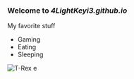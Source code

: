### Welcome to *4LightKeyi3.github.io*

My favorite stuff
- Gaming
- Eating
- Sleeping

![T-Rex](https://static.wikia.nocookie.net/legendsofthemultiuniverse/images/2/29/JW_T-Rex.png/revision/latest?cb=20160330201807)
e
